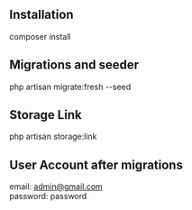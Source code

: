 
## Installation
composer install

## Migrations and seeder
php artisan migrate:fresh --seed

## Storage Link
php artisan storage:link

## User Account after migrations
email: admin@gmail.com  
password: password